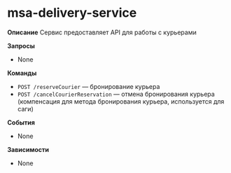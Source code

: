 # msa-delivery-service

**Описание**
Сервис предоставляет API для работы с курьерами

**Запросы**
- None

**Команды**
- `POST /reserveCourier` — бронирование курьера
- `POST /cancelCourierReservation` — отмена бронирования курьера (компенсация для метода бронирования курьера, используется для саги)

**События**
- None

**Зависимости**
- None
